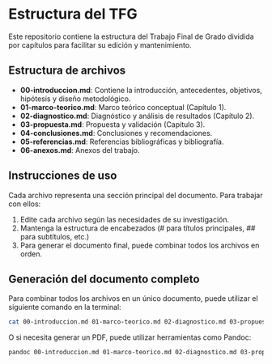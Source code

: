 # Estructura del TFG

Este repositorio contiene la estructura del Trabajo Final de Grado dividida por capítulos para facilitar su edición y mantenimiento.

## Estructura de archivos

- **00-introduccion.md**: Contiene la introducción, antecedentes, objetivos, hipótesis y diseño metodológico.
- **01-marco-teorico.md**: Marco teórico conceptual (Capítulo 1).
- **02-diagnostico.md**: Diagnóstico y análisis de resultados (Capítulo 2).
- **03-propuesta.md**: Propuesta y validación (Capítulo 3).
- **04-conclusiones.md**: Conclusiones y recomendaciones.
- **05-referencias.md**: Referencias bibliográficas y bibliografía.
- **06-anexos.md**: Anexos del trabajo.

## Instrucciones de uso

Cada archivo representa una sección principal del documento. Para trabajar con ellos:

1. Edite cada archivo según las necesidades de su investigación.
2. Mantenga la estructura de encabezados (# para títulos principales, ## para subtítulos, etc.)
3. Para generar el documento final, puede combinar todos los archivos en orden.

## Generación del documento completo

Para combinar todos los archivos en un único documento, puede utilizar el siguiente comando en la terminal:

```bash
cat 00-introduccion.md 01-marco-teorico.md 02-diagnostico.md 03-propuesta.md 04-conclusiones.md 05-referencias.md 06-anexos.md > documento-completo.md
```

O si necesita generar un PDF, puede utilizar herramientas como Pandoc:

```bash
pandoc 00-introduccion.md 01-marco-teorico.md 02-diagnostico.md 03-propuesta.md 04-conclusiones.md 05-referencias.md 06-anexos.md -o documento-final.pdf
``` 